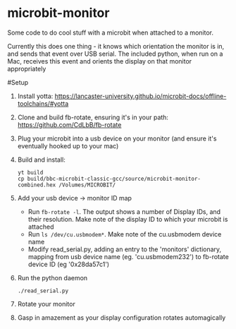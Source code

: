 # microbit-monitor

Some code to do cool stuff with a microbit when attached to a monitor.

Currently this does one thing - it knows which orientation the monitor is in,
and sends that event over USB serial.  The included python, when run on a Mac,
receives this event and orients the display on that monitor appropriately

#Setup
1. Install yotta: https://lancaster-university.github.io/microbit-docs/offline-toolchains/#yotta
2. Clone and build fb-rotate, ensuring it's in your path: https://github.com/CdLbB/fb-rotate
3. Plug your microbit into a usb device on your monitor (and ensure it's eventually hooked up to your mac)
4. Build and install:
   
   ```
   yt build
   cp build/bbc-microbit-classic-gcc/source/microbit-monitor-combined.hex /Volumes/MICROBIT/
   ```
5. Add your usb device -> monitor ID map
   * Run ```fb-rotate -l```.  The output shows a number of Display IDs, and their resolution.  Make note of the display ID to which your microbit is attached
   * Run ```ls /dev/cu.usbmodem*```.  Make note of the cu.usbmodem<number> device name
   * Modify read_serial.py, adding an entry to the 'monitors' dictionary, mapping from usb device name (eg. 'cu.usbmodem232') to fb-rotate device ID (eg '0x28da57c1')
5. Run the python daemon
   ```
   ./read_serial.py
   ```
6. Rotate your monitor
7. Gasp in amazement as your display configuration rotates automagically